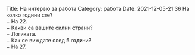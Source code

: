 Title: На интервю за работа
Category: работа
Date: 2021-12-05-21:36
На колко години сте?  
&minus; На 22.  
&minus; Какви са вашите силни страни?  
&minus; Логиката.  
&minus; Как се виждате след 5 години?  
&minus; На 27.
